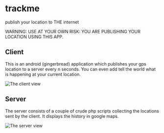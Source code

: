 trackme
=======

publish your location to THE internet

WARNING: USE AT YOUR OWN RISK: YOU ARE PUBLISHING YOUR LOCATION USING THIS APP.

Client
---------
This is an android (gingerbread) application which publishes your gps location to a server every n seconds. You can even add tell the world what is happening at your current location.

![The client view](https://raw.github.com/co0p/trackme/master/images/client.png)

Server
------------

The server consists of a couple of crude php scripts collecting the locations sent by the client. It displays the history in google maps.

![The server view](https://raw.github.com/co0p/trackme/master/images/server.png)
